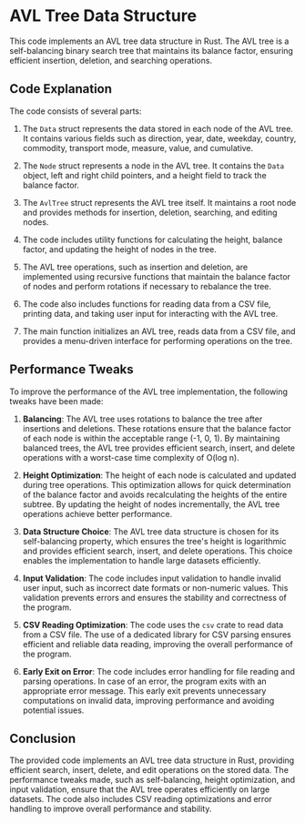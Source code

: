 # AVL Tree Data Structure

This code implements an AVL tree data structure in Rust. The AVL tree is a self-balancing binary search tree that maintains its balance factor, ensuring efficient insertion, deletion, and searching operations.

## Code Explanation

The code consists of several parts:

1. The `Data` struct represents the data stored in each node of the AVL tree. It contains various fields such as direction, year, date, weekday, country, commodity, transport mode, measure, value, and cumulative.

2. The `Node` struct represents a node in the AVL tree. It contains the `Data` object, left and right child pointers, and a height field to track the balance factor.

3. The `AvlTree` struct represents the AVL tree itself. It maintains a root node and provides methods for insertion, deletion, searching, and editing nodes.

4. The code includes utility functions for calculating the height, balance factor, and updating the height of nodes in the tree.

5. The AVL tree operations, such as insertion and deletion, are implemented using recursive functions that maintain the balance factor of nodes and perform rotations if necessary to rebalance the tree.

6. The code also includes functions for reading data from a CSV file, printing data, and taking user input for interacting with the AVL tree.

7. The main function initializes an AVL tree, reads data from a CSV file, and provides a menu-driven interface for performing operations on the tree.

## Performance Tweaks

To improve the performance of the AVL tree implementation, the following tweaks have been made:

1. **Balancing**: The AVL tree uses rotations to balance the tree after insertions and deletions. These rotations ensure that the balance factor of each node is within the acceptable range (-1, 0, 1). By maintaining balanced trees, the AVL tree provides efficient search, insert, and delete operations with a worst-case time complexity of O(log n).

2. **Height Optimization**: The height of each node is calculated and updated during tree operations. This optimization allows for quick determination of the balance factor and avoids recalculating the heights of the entire subtree. By updating the height of nodes incrementally, the AVL tree operations achieve better performance.

3. **Data Structure Choice**: The AVL tree data structure is chosen for its self-balancing property, which ensures the tree's height is logarithmic and provides efficient search, insert, and delete operations. This choice enables the implementation to handle large datasets efficiently.

4. **Input Validation**: The code includes input validation to handle invalid user input, such as incorrect date formats or non-numeric values. This validation prevents errors and ensures the stability and correctness of the program.

5. **CSV Reading Optimization**: The code uses the `csv` crate to read data from a CSV file. The use of a dedicated library for CSV parsing ensures efficient and reliable data reading, improving the overall performance of the program.

6. **Early Exit on Error**: The code includes error handling for file reading and parsing operations. In case of an error, the program exits with an appropriate error message. This early exit prevents unnecessary computations on invalid data, improving performance and avoiding potential issues.

## Conclusion

The provided code implements an AVL tree data structure in Rust, providing efficient search, insert, delete, and edit operations on the stored data. The performance tweaks made, such as self-balancing, height optimization, and input validation, ensure that the AVL tree operates efficiently on large datasets. The code also includes CSV reading optimizations and error handling to improve overall performance and stability.